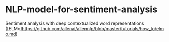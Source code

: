 # NLP-model-for-sentiment-analysis

Sentiment analysis with deep contextualized word representations ([ELMo]https://github.com/allenai/allennlp/blob/master/tutorials/how_to/elmo.md)
